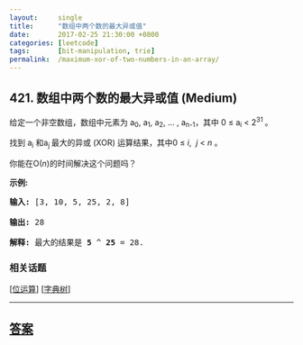 ```yaml
---
layout:     single
title:      "数组中两个数的最大异或值"
date:       2017-02-25 21:30:00 +0800
categories: [leetcode]
tags:       [bit-manipulation, trie]
permalink:  /maximum-xor-of-two-numbers-in-an-array/
---
```


## 421. 数组中两个数的最大异或值 (Medium)

<p>给定一个非空数组，数组中元素为 a<sub>0</sub>, a<sub>1</sub>, a<sub>2</sub>, &hellip; , a<sub>n-1</sub>，其中 0 &le; a<sub>i</sub> &lt; 2<sup>31&nbsp;</sup>。</p>

<p>找到 a<sub>i</sub> 和a<sub>j&nbsp;</sub>最大的异或 (XOR) 运算结果，其中0 &le; <em>i</em>,&nbsp;&nbsp;<em>j</em> &lt; <em>n&nbsp;</em>。</p>

<p>你能在O(<em>n</em>)的时间解决这个问题吗？</p>

<p><strong>示例:</strong></p>

<pre>
<strong>输入:</strong> [3, 10, 5, 25, 2, 8]

<strong>输出:</strong> 28

<strong>解释:</strong> 最大的结果是 <strong>5</strong> ^ <strong>25</strong> = 28.
</pre>

### 相关话题
  [[位运算](https://github.com/openset/leetcode/tree/master/tag/bit-manipulation/README.md)]
  [[字典树](https://github.com/openset/leetcode/tree/master/tag/trie/README.md)]

---

## [答案](https://github.com/openset/leetcode/tree/master/problems/maximum-xor-of-two-numbers-in-an-array)
